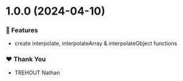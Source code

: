 # 1.0.0 (2024-04-10)


### 🚀 Features

- create interpolate, interpolateArray & interpolateObject functions


### ❤️  Thank You

- TREHOUT Nathan